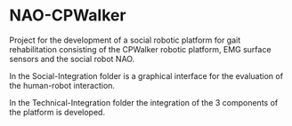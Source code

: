# NAO-CPWalker

Project for the development of a social robotic platform for gait rehabilitation consisting of the CPWalker robotic platform, EMG surface sensors and the social robot NAO.

In the Social-Integration folder is a graphical interface for the evaluation of the human-robot interaction.

In the Technical-Integration folder the integration of the 3 components of the platform is developed.
